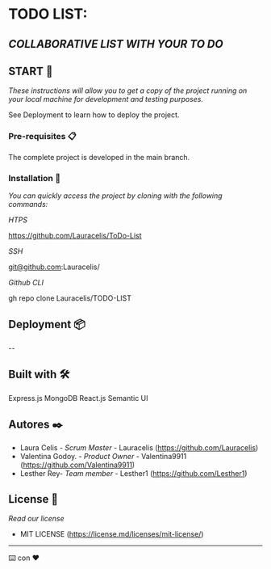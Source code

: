 # TODO LIST: 
## _COLLABORATIVE LIST WITH YOUR TO DO_ 
 
 
 
## START 🚀 
 
_These instructions will allow you to get a copy of the project running on your local machine for development and testing purposes._ 
 
See Deployment to learn how to deploy the project. 
 
 
### Pre-requisites 📋 
 
The complete project is developed in the main branch. 
 
### Installation 🔧 
 
_You can quickly access the project by cloning with the following commands:_ 
 
_HTPS_ 
 
https://github.com/Lauracelis/ToDo-List 
 
_SSH_ 
 
git@github.com:Lauracelis/ 

_Github CLI_ 
 
gh repo clone Lauracelis/TODO-LIST 
 

## Deployment 📦 
 
-- 
 
## Built with 🛠 
 
Express.js
MongoDB
React.js
Semantic UI


## Autores ✒️ 
* Laura Celis - *Scrum Master* - Lauracelis (https://github.com/Lauracelis) 
* Valentina Godoy. - *Product Owner* - Valentina9911 (https://github.com/Valentina9911) 
* Lesther Rey- *Team member* - Lesther1 (https://github.com/Lesther1) 
 
 
 
## License 📄 
_Read our license_ 
 
- MIT LICENSE (https://license.md/licenses/mit-license/) 
 
 
 
--- 
⌨️ con ❤️
